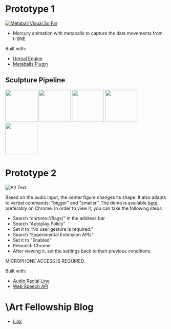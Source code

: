 # Prototype 1
[![Metaball Visual So Far](https://img.youtube.com/vi/BM3qe0Q5glw/0.jpg)](https://www.youtube.com/watch?v=BM3qe0Q5glw)

* Mercury animation with metaballs to capture the data movements from t-SNE

Built with:
* [Unreal Engine](https://www.unrealengine.com/en-US/what-is-unreal-engine-4)
* [Metaballs Plugin](https://github.com/andyrst/ue4_metaballs)

## Sculpture Pipeline

<p float="left">
  <img src="https://github.com/backslashart/backslashart.github.io/assets/images/initialview.png" width="100" />
  <img src="https://github.com/backslashart/backslashart.github.io/assets/images/blurring.png" width="100" /> 
  <img src="https://github.com/backslashart/backslashart.github.io/assets/images/3dmap.png" width="100" />
  <img src="https://github.com/backslashart/backslashart.github.io/assets/images/topview.png" width="100" />
  <img src="https://github.com/backslashart/backslashart.github.io/assets/images/morphing.png" width="100" />
</p>

# Prototype 2 

![Alt Text](https://github.com/hyunjacoblee/-art_prototype/blob/master/prototype.gif)

Based on the audio input, the center figure changes its shape. It also adapts to verbal commands: "bigger" and "smaller." The demo is available [here](https://bit.ly/prototype_jacob), preferably on Chrome. In order to view it, you can take the following steps: 

* Search “chrome://flags/“ in the address bar
* Search “Autoplay Policy”
* Set it to “No user gesture is required.”
* Search "Experimental Extension APIs"
* Set it to "Enabled"
* Relaunch Chrome
* After viewing it, set the settings back to their previous conditions.

MICROPHONE ACCESS IS REQUIRED. 

Built with:
* [Audio Radial Line](https://bl.ocks.org/alexmacy/a39e1e54f68c45b5e1bb5b27c78908db)
* [Web Speech API](https://developer.mozilla.org/en-US/docs/Web/API/Web_Speech_API)

# \Art Fellowship Blog 
* [Link](https://backslashart.github.io/)
